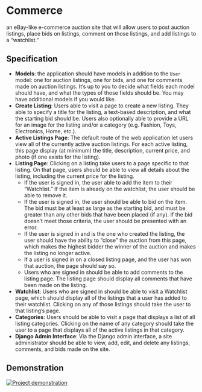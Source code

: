 
# Commerce

an eBay-like e-commerce auction site that will allow users to post auction listings, place bids on listings, comment on those listings, and add listings to a “watchlist.”

## Specification

-   **Models**: the application should have models in addition to the  `User`  model: one for auction listings, one for bids, and one for comments made on auction listings. It’s up to you to decide what fields each model should have, and what the types of those fields should be. You may have additional models if you would like.
-   **Create Listing**: Users able to visit a page to create a new listing. They able to specify a title for the listing, a text-based description, and what the starting bid should be. Users also optionally able to provide a URL for an image for the listing and/or a category (e.g. Fashion, Toys, Electronics, Home, etc.).
-   **Active Listings Page**: The default route of the web application let users view all of the currently active auction listings. For each active listing, this page display (at minimum) the title, description, current price, and photo (if one exists for the listing).
-   **Listing Page**: Clicking on a listing take users to a page specific to that listing. On that page, users should be able to view all details about the listing, including the current price for the listing.
    -   If the user is signed in, the user  able to add the item to their “Watchlist.” If the item is already on the watchlist, the user should be able to remove it.
    -   If the user is signed in, the user should be able to bid on the item. The bid must be at least as large as the starting bid, and must be greater than any other bids that have been placed (if any). If the bid doesn’t meet those criteria, the user should be presented with an error.
    -   If the user is signed in and is the one who created the listing, the user should have the ability to “close” the auction from this page, which makes the highest bidder the winner of the auction and makes the listing no longer active.
    -   If a user is signed in on a closed listing page, and the user has won that auction, the page should say so.
    -   Users who are signed in should be able to add comments to the listing page. The listing page should display all comments that have been made on the listing.
-   **Watchlist**: Users who are signed in should be able to visit a Watchlist page, which should display all of the listings that a user has added to their watchlist. Clicking on any of those listings should take the user to that listing’s page.
-   **Categories**: Users should be able to visit a page that displays a list of all listing categories. Clicking on the name of any category should take the user to a page that displays all of the active listings in that category.
-   **Django Admin Interface**: Via the Django admin interface, a site administrator should be able to view, add, edit, and delete any listings, comments, and bids made on the site.

## Demonstration
[![Project demonstration](https://img.youtube.com/vi/UpybDZsTgao/0.jpg)](https://www.youtube.com/watch?v=UpybDZsTgao)
